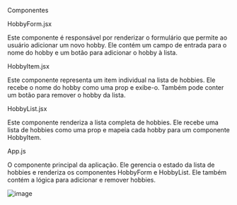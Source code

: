 
 
Componentes

HobbyForm.jsx

Este componente é responsável por renderizar o formulário que permite ao usuário adicionar um novo hobby. Ele contém um campo de entrada para o nome do hobby e um botão para adicionar o hobby à lista.
 
HobbyItem.jsx

Este componente representa um item individual na lista de hobbies. Ele recebe o nome do hobby como uma prop e exibe-o. Também pode conter um botão para remover o hobby da lista.
 
HobbyList.jsx

Este componente renderiza a lista completa de hobbies. Ele recebe uma lista de hobbies como uma prop e mapeia cada hobby para um componente HobbyItem.
 
App.js

O componente principal da aplicação. Ele gerencia o estado da lista de hobbies e renderiza os componentes HobbyForm e HobbyList. Ele também contém a lógica para adicionar e remover hobbies.

![image](https://github.com/user-attachments/assets/829df0dc-0cb2-4c9c-9c4e-c2770f3beb20)


